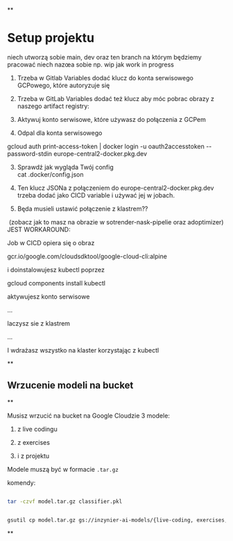 **

# Setup projektu

  

niech utworzą sobie main, dev oraz ten branch na którym będziemy pracować niech nazœa sobie np. wip jak work in progress

  

1. Trzeba w Gitlab Variables dodać klucz do konta serwisowego GCPowego, które autoryzuje się
    
2. Trzeba w GitLab Variables dodać też klucz aby móc pobrac obrazy z naszego artifact registry:
    

1. Aktywuj konto serwisowe, które używasz do połączenia z GCPem
    
2. Odpal dla konta serwisowego
    

gcloud auth print-access-token | docker login -u oauth2accesstoken --password-stdin europe-central2-docker.pkg.dev

3. Sprawdź jak wygląda Twój config  
    cat .docker/config.json
    
4. Ten klucz JSONa z połączeniem do europe-central2-docker.pkg.dev trzeba dodać jako CICD variable i używać jej w jobach.
    

  

3. Będa musieli ustawić połączenie z klastrem??

 (zobacz jak to masz na obrazie w sotrender-nask-pipelie oraz adoptimizer)  
JEST WORKAROUND: 

Job w CICD opiera się o obraz

gcr.io/google.com/cloudsdktool/google-cloud-cli:alpine 

i doinstalowujesz kubectl poprzez 

gcloud components install kubectl

aktywujesz konto serwisowe

…

laczysz sie z klastrem

…

I wdrażasz wszystko na klaster korzystając z kubectl

**

## Wrzucenie modeli na bucket

**

Musisz wrzucić na bucket na Google Cloudzie 3 modele:

1. z live codingu
    
2. z exercises
    
3. i z projektu
    

  

Modele muszą być w formacie `.tar.gz`

  

komendy:

  

```bash

tar -czvf model.tar.gz classifier.pkl

```

  

```bash

gsutil cp model.tar.gz gs://inzynier-ai-models/{live-coding, exercises, project}

```

**